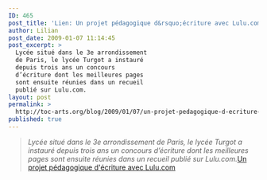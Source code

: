 ```yaml
---
ID: 465
post_title: 'Lien: Un projet pédagogique d&rsquo;écriture avec Lulu.com'
author: Lilian
post_date: 2009-01-07 11:14:45
post_excerpt: >
  Lycée situé dans le 3e arrondissement
  de Paris, le lycée Turgot a instauré
  depuis trois ans un concours
  d’écriture dont les meilleures pages
  sont ensuite réunies dans un recueil
  publié sur Lulu.com.
layout: post
permalink: >
  http://toc-arts.org/blog/2009/01/07/un-projet-pedagogique-d-ecriture-avec-lulu-com/
published: true
---
```

<p style="text-align: center;">
</p>

> *Lycée situé dans le 3e arrondissement de Paris, le lycée Turgot a instauré depuis trois ans un concours d’écriture dont les meilleures pages sont ensuite réunies dans un recueil publié sur Lulu.com.*[Un projet pédagogique d'écriture avec Lulu.com][1]

 [1]: http://www.infobourg.fr/sections/actualite/actualite.php?id=12811 "projet pedagogique d'ecriture"
